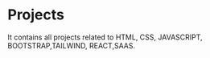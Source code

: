 # Projects
It contains all projects related to HTML, CSS, JAVASCRIPT, BOOTSTRAP,TAILWIND, REACT,SAAS.
